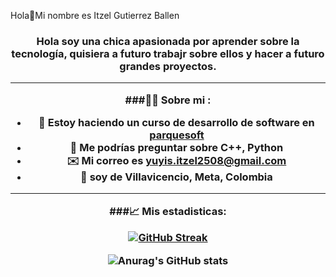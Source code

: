 <hl align="center">Hola👋Mi nombre es Itzel Gutierrez Ballen</hl>
   <h3 align="center">Hola soy una chica apasionada por aprender sobre la tecnología, quisiera a futuro trabajr sobre ellos y hacer a futuro grandes proyectos.
   
---
###👩‍💻 Sobre mi :
- 📎 Estoy haciendo un curso de desarrollo de software en [parquesoft](https://parquesoft.com/ti/)
- 🔮 Me podrías preguntar sobre **C++, Python**
- ✉️ Mi correo es **yuyis.itzel2508@gmail.com**
- 🎈 soy de Villavicencio, Meta, Colombia

---
###📈 Mis estadisticas:

[![GitHub Streak](https://streak-stats.demolab.com/?user=denvercoder1&currStreakNum=2FD3EB&fire=pink&sideLabels=F00&date_format=[Y.]n.j)](https://git.io/streak-stats)

![Anurag's GitHub stats](https://github-readme-stats.vercel.app/api?username=anuraghazra&show_icons=true&theme=radical)
